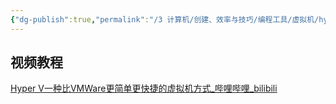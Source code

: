 ```yaml
---
{"dg-publish":true,"permalink":"/3 计算机/创建、效率与技巧/编程工具/虚拟机/hyper v/","title":"hyper v"}
---
```



## 视频教程
[Hyper V一种比VMWare更简单更快捷的虚拟机方式\_哔哩哔哩\_bilibili](https://www.bilibili.com/video/BV12h4y1V7pi/?spm_id_from=333.337.search-card.all.click)